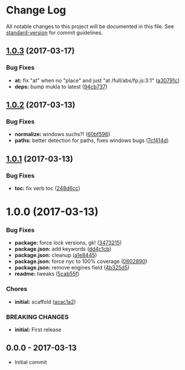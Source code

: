 # Change Log

All notable changes to this project will be documented in this file. See [standard-version](https://github.com/conventional-changelog/standard-version) for commit guidelines.

<a name="1.0.3"></a>
## [1.0.3](https://github.com/tunnckocore/clean-stacktrace-metadata/compare/v1.0.2...v1.0.3) (2017-03-17)


### Bug Fixes

* **at:** fix "at" when no "place" and just "at /full/abs/fp.js:3:1" ([a30791c](https://github.com/tunnckocore/clean-stacktrace-metadata/commit/a30791c))
* **deps:** bump mukla to latest ([94cb737](https://github.com/tunnckocore/clean-stacktrace-metadata/commit/94cb737))



<a name="1.0.2"></a>
## [1.0.2](https://github.com/tunnckocore/clean-stacktrace-metadata/compare/v1.0.1...v1.0.2) (2017-03-13)


### Bug Fixes

* **normalize:** windows suchs?! ([60bf596](https://github.com/tunnckocore/clean-stacktrace-metadata/commit/60bf596))
* **paths:** better detection for paths, fixes windows bugs ([7cf414d](https://github.com/tunnckocore/clean-stacktrace-metadata/commit/7cf414d))



<a name="1.0.1"></a>
## [1.0.1](https://github.com/tunnckocore/clean-stacktrace-metadata/compare/v1.0.0...v1.0.1) (2017-03-13)


### Bug Fixes

* **toc:** fix verb toc ([248d6cc](https://github.com/tunnckocore/clean-stacktrace-metadata/commit/248d6cc))



<a name="1.0.0"></a>
# 1.0.0 (2017-03-13)


### Bug Fixes

* **package:** force lock versions, gk! ([3473215](https://github.com/tunnckocore/clean-stacktrace-metadata/commit/3473215))
* **package.json:** add keywords ([dd4c1cb](https://github.com/tunnckocore/clean-stacktrace-metadata/commit/dd4c1cb))
* **package.json:** cleanup ([a1e8445](https://github.com/tunnckocore/clean-stacktrace-metadata/commit/a1e8445))
* **package.json:** force nyc to 100% coverage ([0602890](https://github.com/tunnckocore/clean-stacktrace-metadata/commit/0602890))
* **package.json:** remove engines field ([4b325d5](https://github.com/tunnckocore/clean-stacktrace-metadata/commit/4b325d5))
* **readme:** tweaks ([5cab55f](https://github.com/tunnckocore/clean-stacktrace-metadata/commit/5cab55f))


### Chores

* **initial:** scaffold ([acac1a2](https://github.com/tunnckocore/clean-stacktrace-metadata/commit/acac1a2))


### BREAKING CHANGES

* **initial:** First release





## 0.0.0 - 2017-03-13
- Initial commit